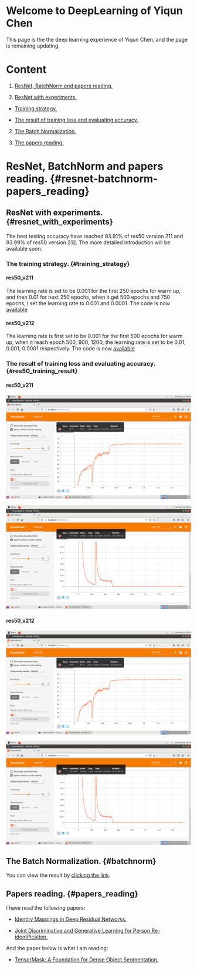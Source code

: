 # Welcome to DeepLearning of Yiqun Chen

This page is the the deep learning experience of Yiqun Chen, and the page is remaining updating.

# Content

1. [ResNet, BatchNorm and papers reading.](#resnet-batchnorm-papers_reading)

  1. [ResNet with experiments.](#resnet_with_experiments)
  
  - [Training strategy.](#training_strategy)
  
  - [The result of training loss and evaluating accuracy.](#res50_training_result)
  
  2. [The Batch Normalization.](#batchnorm)

  3. [The papers reading.](#papers_reading)


# ResNet, BatchNorm and papers reading. {#resnet-batchnorm-papers_reading}

## ResNet with experiments. {#resnet_with_experiments}

The best testing accuracy have reached 93.91% of res50 version 211 and 93.99% of res50 version 212. The more detailed introduction will be available soon.

### The training strategy. {#training_strategy}

#### res50_v211

The learning rate is set to be 0.001 for the first 250 epochs for warm up, and then 0.01 for next 250 epochs, when it get 500 epochs and 750 epochs, I set the learning rate to 0.001 and 0.0001. The code is now [available](https://raw.githubusercontent.com/YiqunChen1999/DeepLearning/master/res50_v211/res50_v211.py)

#### res50_v212

The learning rate is first set to be 0.001 for the first 500 epochs for warm up, when it reach epoch 500, 900, 1200, the learning rate is set to be 0.01, 0.001, 0.0001 respectively. The code is now [available](https://raw.githubusercontent.com/YiqunChen1999/DeepLearning/master/res50_v212/res50_v212.py)

### The result of training loss and evaluating accuracy. {#res50_training_result}

#### res50_v211

![accuracy](https://raw.githubusercontent.com/YiqunChen1999/DeepLearning/master/res50_v211/res50_v211_acc.png)

![loss](https://raw.githubusercontent.com/YiqunChen1999/DeepLearning/master/res50_v211/res50_v211_loss.png)

#### res50_v212

![accuracy](https://raw.githubusercontent.com/YiqunChen1999/DeepLearning/master/res50_v211/res50_v211_acc.png)

![loss](https://raw.githubusercontent.com/YiqunChen1999/DeepLearning/master/res50_v211/res50_v211_loss.png)


## The Batch Normalization. {#batchnorm}

You can view the result by [clicking the link](https://www.overleaf.com/read/kgyxrfttszbp).

## Papers reading. {#papers_reading}

I have read the following papers:

- [Identity Mappings in Deep Residual Networks.](https://arxiv.org/pdf/1603.05027.pdf)

- [Joint Discriminative and Generative Learning for Person Re-identification.](http://openaccess.thecvf.com/content_CVPR_2019/papers/Zheng_Joint_Discriminative_and_Generative_Learning_for_Person_Re-Identification_CVPR_2019_paper.pdf)

And the paper below is what I am reading:

- [TensorMask: A Foundation for Dense Object Segmentation.](https://arxiv.org/pdf/1903.12174.pdf)
